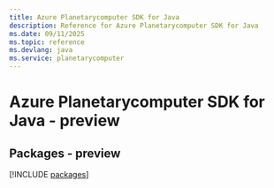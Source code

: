```yaml
---
title: Azure Planetarycomputer SDK for Java
description: Reference for Azure Planetarycomputer SDK for Java
ms.date: 09/11/2025
ms.topic: reference
ms.devlang: java
ms.service: planetarycomputer
---
```

# Azure Planetarycomputer SDK for Java - preview
## Packages - preview
[!INCLUDE [packages](planetarycomputer-index.md)]